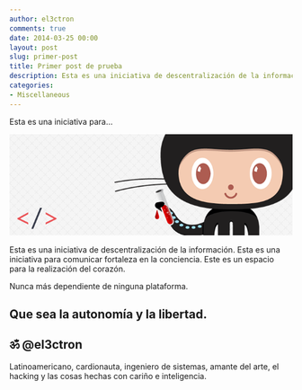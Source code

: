 ```yaml
---
author: el3ctron
comments: true
date: 2014-03-25 00:00
layout: post
slug: primer-post
title: Primer post de prueba
description: Esta es una iniciativa de descentralización de la información.
categories:
- Miscellaneous
---
```


Esta es una iniciativa para...

![WordPress to Jekyll](/wp-content/uploads/2014/03/wordpress-to-jekyll.png)

<!-- more -->

Esta es una iniciativa de descentralización de la información.
Esta es una iniciativa para comunicar fortaleza en la conciencia.
Este es un espacio para la realización del corazón.

Nunca más dependiente de ninguna plataforma.

## Que sea la autonomía y la libertad.
## ॐ @el3ctron

Latinoamericano, cardionauta, ingeniero de sistemas, amante del arte, el hacking y las cosas hechas con cariño e inteligencia.
